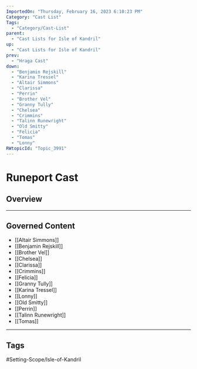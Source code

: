 ```yaml
---
ImportedOn: "Thursday, February 16, 2023 6:10:23 PM"
Category: "Cast List"
Tags:
  - "Category/Cast-List"
parent:
  - "Cast Lists for Isle of Kandril"
up:
  - "Cast Lists for Isle of Kandril"
prev:
  - "Hraga Cast"
down:
  - "Benjamin Rejskill"
  - "Karina Tressel"
  - "Altair Simmons"
  - "Clarissa"
  - "Perrin"
  - "Brother Vel"
  - "Granny Tully"
  - "Chelsea"
  - "Crimmins"
  - "Talinn Runewright"
  - "Old Smitty"
  - "Felicia"
  - "Tomas"
  - "Lonny"
RWtopicId: "Topic_3991"
---
```

# Runeport Cast
## Overview
---
## Governed Content
- [[Altair Simmons]]
- [[Benjamin Rejskill]]
- [[Brother Vel]]
- [[Chelsea]]
- [[Clarissa]]
- [[Crimmins]]
- [[Felicia]]
- [[Granny Tully]]
- [[Karina Tressel]]
- [[Lonny]]
- [[Old Smitty]]
- [[Perrin]]
- [[Talinn Runewright]]
- [[Tomas]]


---
## Tags
#Setting-Scope/Isle-of-Kandril

